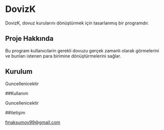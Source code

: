 # DovizK

DovizK, dovuz kurularını dönüştürmek için tasarlanmış bir programdır.

## Proje Hakkında

Bu program kullanıcılarin gerekli dovuzu gerçek zamanlı olarak görmelerini ve bunları istenen para birimine dönüştürmelerini sağlar.

## Kurulum

Guncellenicektir

##Kullanım

Guncellenicektir

##iletişim

fmaksumov99@gmail.com
